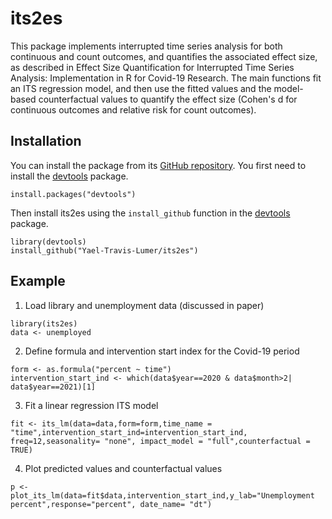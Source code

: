 # its2es
This package implements interrupted time series analysis for both continuous and count outcomes, and quantifies the associated effect size, as described in Effect Size Quantification for Interrupted Time Series Analysis: Implementation in R for Covid-19 Research.     The main functions fit an ITS regression model, and then use the fitted values and the model-based counterfactual values to quantify the effect size (Cohen's d for continuous outcomes and relative risk for count outcomes).

## Installation
You can install the package from its [GitHub repository](https://github.com/Yael-Travis-Lumer/its2es/). You first need to install the [devtools](https://github.com/r-lib/devtools) package.
```{r}
install.packages("devtools")
```
Then install its2es using the `install_github` function in the [devtools](https://github.com/r-lib/devtools) package.
```{r}
library(devtools)
install_github("Yael-Travis-Lumer/its2es")
```

## Example
1. Load library and unemployment data (discussed in paper)
```{r}
library(its2es)
data <- unemployed
```

2. Define formula and intervention start index for the Covid-19 period
```{r}
form <- as.formula("percent ~ time")
intervention_start_ind <- which(data$year==2020 & data$month>2| data$year==2021)[1]
```
3. Fit a linear regression ITS model
```{r}
fit <- its_lm(data=data,form=form,time_name = "time",intervention_start_ind=intervention_start_ind, freq=12,seasonality= "none", impact_model = "full",counterfactual = TRUE)
```
4. Plot predicted values and counterfactual values
```{r}
p <- plot_its_lm(data=fit$data,intervention_start_ind,y_lab="Unemployment percent",response="percent", date_name= "dt")
```

